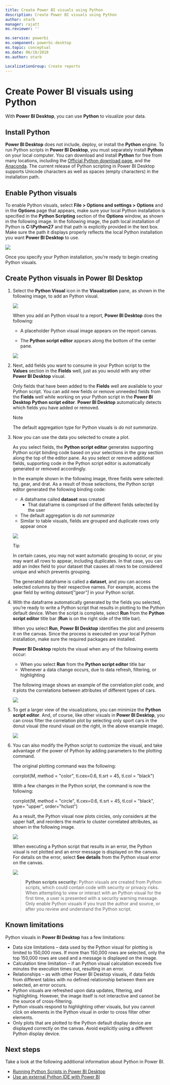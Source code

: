 ```yaml
---
title: Create Power BI visuals using Python
description: Create Power BI visuals using Python
author: otarb
manager: rajatt
ms.reviewer: ''

ms.service: powerbi
ms.component: powerbi-desktop
ms.topic: conceptual
ms.date: 06/18/2018
ms.author: otarb

LocalizationGroup: Create reports
---
```

# Create Power BI visuals using Python
With **Power BI Desktop**, you can use **Python** to visualize your data.

## Install Python
**Power BI Desktop** does not include, deploy, or install the **Python** engine. To run Python scripts in **Power BI Desktop**, you must separately install **Python** on your local computer. You can download and install **Python** for free from many locations, including the [Official Python download page](https://www.python.org/), and the [Anaconda](https://anaconda.org/anaconda/python/). The current release of Python scripting in Power BI Desktop supports Unicode characters as well as spaces (empty characters) in the installation path.

## Enable Python visuals
To enable Python visuals, select **File > Options and settings > Options** and in the **Options** page that appears, make sure your local Python installation is specified in the **Python Scripting** section of the **Options** window, as shown in the following image. In the following image, the path local installation of Python is **C:\Python27** and that path is explicitly provided in the text box. Make sure the path it displays properly reflects the local Python installation you want **Power BI Desktop** to use.
   
   ![](media/desktop-r-visuals/r-visuals-2.png)

Once you specify your Python installation, you’re ready to begin creating Python visuals.

## Create Python visuals in Power BI Desktop
1. Select the **Python Visual** icon in the **Visualization** pane, as shown in the following image, to add an Python visual.
   
   ![](media/desktop-r-visuals/r-visuals-3.png)

   When you add an Python visual to a report, **Power BI Desktop** does the following:
   
   - A placeholder Python visual image appears on the report canvas.
   
   - The **Python script editor** appears along the bottom of the center pane.
   
   ![](media/desktop-r-visuals/r-visuals-4.png)

2. Next, add fields you want to consume in your Python script to the **Values** section in the **Fields** well, just as you would with any other **Power BI Desktop** visual. 
    
    Only fields that have been added to the **Fields** well are available to your Python script. You can add new fields or remove unneeded fields from the **Fields** well while working on your Python script in the **Power BI Desktop Python script editor**. **Power BI Desktop** automatically detects which fields you have added or removed.
   
   > [!NOTE]
   > The default aggregation type for Python visuals is *do not summarize*.
   > 
   > 
   
3. Now you can use the data you selected to create a plot. 

    As you select fields, the **Python script editor** generates supporting Python script binding code based on your selections in the gray section along the top of the editor pane. As you select or remove additional fields, supporting code in the Python script editor is automatically generated or removed accordingly.
   
   In the example shown in the following image, three fields were selected: hp, gear, and drat. As a result of those selections, the Python script editor generated the following binding code:
   
   * A dataframe called **dataset** was created
     * That dataframe is comprised of the different fields selected by the user
   * The default aggregation is *do not summarize*
   * Similar to table visuals, fields are grouped and duplicate rows only appear once
   
   ![](media/desktop-r-visuals/r-visuals-5.png)
   
   > [!TIP]
   > In certain cases, you may not want automatic grouping to occur, or you may want all rows to appear, including duplicates. In that case, you can add an index field to your dataset that causes all rows to be considered unique and which prevents grouping.
   > 
   > 
   
   The generated dataframe is called a **dataset**, and you can access selected columns by their respective names. For example, access the gear field by writing *dataset["gear"]* in your Python script.

4. With the dataframe automatically generated by the fields you selected, you’re ready to write a Python script that results in plotting to the Python default device. When the script is complete, select **Run** from the **Python script editor** title bar (**Run** is on the right side of the title bar).
   
    When you select **Run**, **Power BI Desktop** identifies the plot and presents it on the canvas. Since the process is executed on your local Python installation, make sure the required packages are installed.
   
   **Power BI Desktop** replots the visual when any of the following events occur:
   
   * When you select **Run** from the **Python script editor** title bar
   * Whenever a data change occurs, due to data refresh, filtering, or highlighting

    The following image shows an example of the correlation plot code, and it plots the correlations between attributes of different types of cars.

    ![](media/desktop-r-visuals/r-visuals-6.png)

5. To get a larger view of the visualizations, you can minimize the **Python script editor**. And, of course, like other visuals in **Power BI Desktop**, you can cross filter the correlation plot by selecting only sport cars in the donut visual (the round visual on the right, in the above example image).

    ![](media/desktop-r-visuals/r-visuals-7.png)

6. You can also modify the Python script to customize the visual, and take advantage of the power of Python by adding parameters to the plotting command.

    The original plotting command was the following:

    corrplot(M, method = "color",  tl.cex=0.6, tl.srt = 45, tl.col = "black")

    With a few changes in the Python script, the command is now the following:

    corrplot(M, method = "circle", tl.cex=0.6, tl.srt = 45, tl.col = "black", type= "upper", order="hclust")

    As a result, the Python visual now plots circles, only considers at the upper half, and reorders the matrix to cluster correlated attributes, as shown in the following image.

    ![](media/desktop-r-visuals/r-visuals-8.png)

    When executing a Python script that results in an error, the Python visual is not plotted and an error message is displayed on the canvas. For details on the error, select **See details** from the Python visual error on the canvas.

    ![](media/desktop-r-visuals/r-visuals-9.png)

    > **Python scripts security:** Python visuals are created from Python scripts, which could contain code with security or privacy risks. When attempting to view or interact with an Python visual for the first time, a user is presented with a security warning message. Only enable Python visuals if you trust the author and source, or after you review and understand the Python script.
    > 
    > 

## Known limitations
Python visuals in **Power BI Desktop** has a few limitations:

* Data size limitations – data used by the Python visual for plotting is limited to 150,000 rows. If more than 150,000 rows are selected, only the top 150,000 rows are used and a message is displayed on the image.
* Calculation time limitation – if an Python visual calculation exceeds five minutes the execution times out, resulting in an error.
* Relationships – as with other Power BI Desktop visuals, if data fields from different tables with no defined relationship between them are selected, an error occurs.
* Python visuals are refreshed upon data updates, filtering, and highlighting. However, the image itself is not interactive and cannot be the source of cross-filtering.
* Python visuals respond to highlighting other visuals, but you cannot click on elements in the Python visual in order to cross filter other elements.
* Only plots that are plotted to the Python default display device are displayed correctly on the canvas. Avoid explicitly using a different Python display device.

## Next steps
Take a look at the following additional information about Python in Power BI.

* [Running Python Scripts in Power BI Desktop](desktop-python-scripts.md)
* [Use an external Python IDE with Power BI](desktop-python-ide.md)

